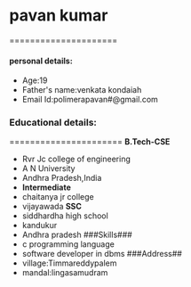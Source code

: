 # pavan kumar
=====================
#### personal details:
- Age:19
- Father's name:venkata kondaiah
- Email Id:polimerapavan#@gmail.com
### Educational details:
======================
**B.Tech-CSE**
- Rvr Jc college of engineering
- A N University
- Andhra Pradesh,India
- **Intermediate**
- chaitanya jr college
- vijayawada
**SSC**
- siddhardha high school
- kandukur
- Andhra pradesh
###Skills###
- c programming language
- software developer in dbms
###Address##
- village:Timmareddypalem
- mandal:lingasamudram
